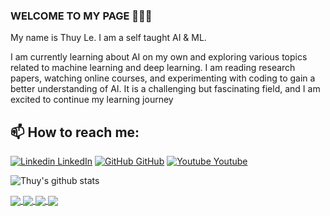 ### WELCOME TO MY PAGE 👋👋👋
My name is Thuy Le. I am a self taught AI & ML.

I am currently learning about AI on my own and exploring various topics related to machine learning and deep learning. I am reading research papers, watching online courses, and experimenting with coding to gain a better understanding of AI. It is a challenging but fascinating field, and I am excited to continue my learning journey<br>
## 📫 How to reach me: 

[![Linkedin](https://i.stack.imgur.com/gVE0j.png) LinkedIn](https://www.linkedin.com/in/lethuyit/) [![GitHub](https://i.stack.imgur.com/tskMh.png) GitHub](https://github.com/Thuylt185411) [![Youtube](https://github.com/uvipen/introduction/blob/main/Youtube.png) Youtube]()



![Thuy's github stats](https://github-readme-stats-thuylt185411.vercel.app/api?username=Thuylt185411&show_icons=true&theme=tokyonight&hide=contribs,prs,issues)

<a href="linkrepo">
  <!-- Change the `github-readme-stats.anuraghazra1.vercel.app` to `github-readme-stats.vercel.app`  -->
  <img align="center" src="https://github-readme-stats.anuraghazra1.vercel.app/api/pin/?username=Thuylt185411&repo= namerepo &theme=radical" />
</a>    
<a href="linkrepo">
  <!-- Change the `github-readme-stats.anuraghazra1.vercel.app` to `github-readme-stats.vercel.app`  -->
  <img align="center" src="https://github-readme-stats.anuraghazra1.vercel.app/api/pin/?username=Thuylt185411&repo= namerepo &theme=merko" />
</a>

<a href="linkrepo">
  <!-- Change the `github-readme-stats.anuraghazra1.vercel.app` to `github-readme-stats.vercel.app`  -->
  <img align="center" src="https://github-readme-stats.anuraghazra1.vercel.app/api/pin/?username=Thuylt185411&repo=namerepo&theme=gruvbox" />
</a>    
<a href="linkrepo">
  <!-- Change the `github-readme-stats.anuraghazra1.vercel.app` to `github-readme-stats.vercel.app`  -->
  <img align="center" src="https://github-readme-stats.anuraghazra1.vercel.app/api/pin/?username=Thuylt185411&repo=namerepo&theme=dark" />
</a>

